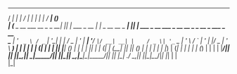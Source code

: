 
   _____                      _    _____            _                  _    _____                                  _             
  / ____|                    | |  / ____|          | |                | |  / ____|                                (_)            
 | (___  _ __ ___   __ _ _ __| |_| |     ___  _ __ | |_ _ __ __ _  ___| |_| |     ___  _ __ ___  _ __   __ _ _ __  _  ___  _ __  
  \___ \| '_ ` _ \ / _` | '__| __| |    / _ \| '_ \| __| '__/ _` |/ __| __| |    / _ \| '_ ` _ \| '_ \ / _` | '_ \| |/ _ \| '_ \ 
  ____) | | | | | | (_| | |  | |_| |___| (_) | | | | |_| | | (_| | (__| |_| |___| (_) | | | | | | |_) | (_| | | | | | (_) | | | |
 |_____/|_| |_| |_|\__,_|_|   \__|\_____\___/|_| |_|\__|_|  \__,_|\___|\__|\_____\___/|_| |_| |_| .__/ \__,_|_| |_|_|\___/|_| |_|
                                                                                                | |                              
                                                                                                |_|                              
